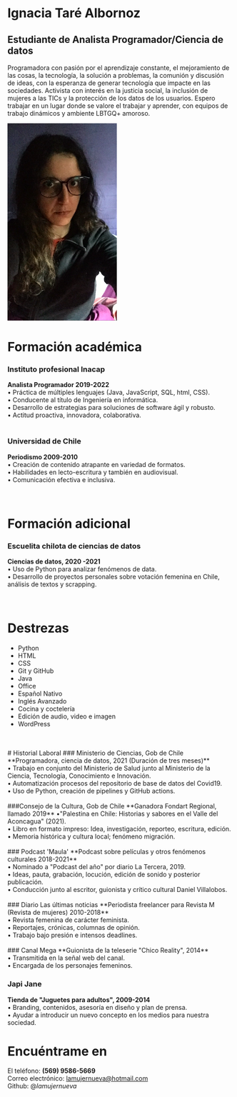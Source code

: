 # Ignacia Taré Albornoz
## Estudiante de Analista Programador/Ciencia de datos
Programadora con pasión por el aprendizaje constante, el mejoramiento de las cosas, la tecnología, la solución a problemas, la comunión y discusión de ideas, con la esperanza de generar tecnología que impacte en las sociedades.
Activista con interés en la justicia social, la inclusión de mujeres a las TICs y la protección de los datos de los usuarios.
Espero trabajar en un lugar donde se valore el trabajar y aprender, con equipos de trabajo dinámicos y ambiente LBTGQ+ amoroso.

![Image](https://github.com/lamujernueva/cv/blob/gh-pages/Captura%20de%20Pantalla%202021-10-26%20a%20la(s)%2021.29.33.png)


# Formación académica
### Instituto profesional Inacap
**Analista Programador 2019-2022**<br> 
• Práctica de múltiples lenguajes (Java, JavaScript, SQL, html, CSS). <br>
• Conducente al título de Ingeniería en informática. <br>
• Desarrollo de estrategias para soluciones de software ágil y robusto. <br>
• Actitud proactiva, innovadora, colaborativa. <br>
<br>
### Universidad de Chile
**Periodismo 2009-2010**<br> 
• Creación de contenido atrapante en variedad de formatos. <br> 
• Habilidades en lecto-escritura y también en audiovisual. <br>
• Comunicación efectiva e inclusiva. <br>
<br>
<br>
# Formación adicional
### Escuelita chilota de ciencias de datos 
**Ciencias de datos, 2020 -2021** <br>
• Uso de Python para analizar fenómenos de data. <br>
• Desarrollo de proyectos personales sobre votación femenina en Chile, análisis de textos y scrapping. <br>
<br>
<br>
# Destrezas
- Python 
- HTML
- CSS
- Git y GitHub
- Java
- Office
- Español Nativo
- Inglés Avanzado
- Cocina y coctelería
- Edición de audio, video e imagen
- WordPress
<br>
<br>
# Historial Laboral
### Ministerio de Ciencias, Gob de Chile
**Programadora, ciencia de datos, 2021 (Duración de tres meses)** <br>
• Trabajo en conjunto del Ministerio de Salud junto al Ministerio de la Ciencia, Tecnología, Conocimiento e Innovación. <br>
• Automatización procesos del repositorio de base de datos del Covid19. <br>
• Uso de Python, creación de pipelines y GitHub actions. <br>
<br>
###Consejo de la Cultura, Gob de Chile
**Ganadora Fondart Regional, llamado 2019**
•"Palestina en Chile: Historias y sabores en el Valle del Aconcagua" (2021). <br>
• Libro en formato impreso: Idea, investigación, reporteo, escritura, edición. <br>
• Memoria histórica y cultura local; fenómeno migración. <br>
<br>
### Podcast 'Maula'
**Podcast sobre películas y otros fenómenos culturales 2018-2021**<br>
• Nominado a "Podcast del año" por diario La Tercera, 2019.<br>
• Ideas, pauta, grabación, locución, edición de sonido y posterior publicación.<br>
• Conducción junto al escritor, guionista y crítico cultural Daniel Villalobos.<br>
<br>
### Diario Las últimas noticias
**Periodista freelancer para Revista M (Revista de mujeres) 2010-2018**<br>
• Revista femenina de carácter feminista.<br>
• Reportajes, crónicas, columnas de opinión.<br>
• Trabajo bajo presión e intensos deadlines.<br>
<br>
### Canal Mega
**Guionista de la teleserie "Chico Reality", 2014**<br>
• Transmitida en la señal web del canal. <br>
• Encargada de los personajes femeninos. <br>

### Japi Jane
**Tienda de "Juguetes para adultos", 2009-2014** <br>
• Branding, contenidos, asesoría en diseño y plan de prensa. <br>
• Ayudar a introducir un nuevo concepto en los medios para nuestra sociedad. <br>

# Encuéntrame en
El teléfono: **(569) 9586-5669** <br>
Correo electrónico: lamujernueva@hotmail.com <br>
Github: @_lamujernueva_ <br>


